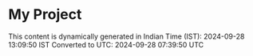 # My Project

This content is dynamically generated in Indian Time (IST): 2024-09-28 13:09:50 IST
Converted to UTC: 2024-09-28 07:39:50 UTC
